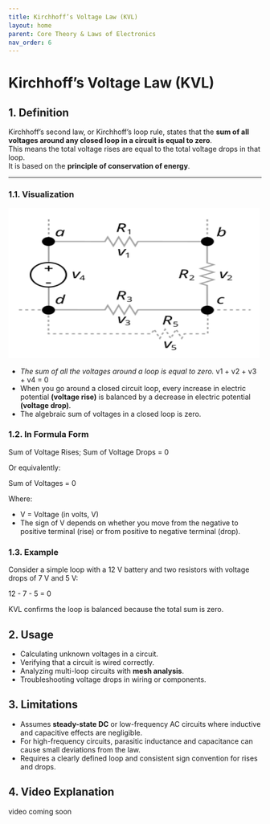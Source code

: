 ```yaml
---
title: Kirchhoff’s Voltage Law (KVL)
layout: home
parent: Core Theory & Laws of Electronics
nav_order: 6
---
```


# Kirchhoff’s Voltage Law (KVL)

## 1. Definition
Kirchhoff’s second law, or Kirchhoff’s loop rule, states that the **sum of all voltages around any closed loop in a circuit is equal to zero**.  
This means the total voltage rises are equal to the total voltage drops in that loop.  
It is based on the **principle of conservation of energy**.

---

### 1.1. Visualization

<img src="\images\Kirchhoff_voltage_law.svg.png" width="500" height="300" alt="KVL Example">

- *The sum of all the voltages around a loop is equal to zero.*
v1 + v2 + v3 + v4 = 0
- When you go around a closed circuit loop, every increase in electric potential **(voltage rise)** is balanced by a decrease in electric potential **(voltage drop)**.
- The algebraic sum of voltages in a closed loop is zero.


### 1.2. In Formula Form
Sum of Voltage Rises; Sum of Voltage Drops = 0

Or equivalently:

Sum of Voltages = 0

Where:  
- V = Voltage (in volts, V)  
- The sign of V depends on whether you move from the negative to positive terminal (rise) or from positive to negative terminal (drop).



### 1.3. Example

Consider a simple loop with a 12 V battery and two resistors with voltage drops of 7 V and 5 V:

12 - 7 - 5 = 0

KVL confirms the loop is balanced because the total sum is zero.


## 2. Usage

- Calculating unknown voltages in a circuit.
- Verifying that a circuit is wired correctly.
- Analyzing multi-loop circuits with **mesh analysis**.
- Troubleshooting voltage drops in wiring or components.


## 3. Limitations

- Assumes **steady-state DC** or low-frequency AC circuits where inductive and capacitive effects are negligible.
- For high-frequency circuits, parasitic inductance and capacitance can cause small deviations from the law.
- Requires a clearly defined loop and consistent sign convention for rises and drops.


## 4. Video Explanation
video coming soon